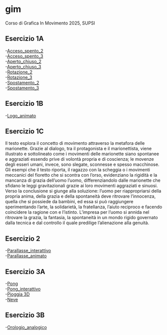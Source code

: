 # gim
Corso di Grafica In Movimento 2025, SUPSI

## Esercizio 1A
-[Acceso_spento_2](https://gretalopopolo.github.io/gim/Esercizio_1A/acceso_spento_2.html)  
-[Acceso_spento_3](https://gretalopopolo.github.io/gim/Esercizio_1A/acceso_spento_3.html)  
-[Aperto_chiuso_2](https://gretalopopolo.github.io/gim/Esercizio_1A/aperto_chiuso_2.html)  
-[Aperto_chiuso_3](https://gretalopopolo.github.io/gim/Esercizio_1A/aperto_chiuso_3.html)  
-[Rotazione_2](https://gretalopopolo.github.io/gim/Esercizio_1A/rotazione_2.html)   
-[Rotazione_3](https://gretalopopolo.github.io/gim/Esercizio_1A/rotazione_3.html)  
-[Spostamento_2](https://gretalopopolo.github.io/gim/Esercizio_1A/spostamento_2.html)  
-[Spostamento_3](https://gretalopopolo.github.io/gim/Esercizio_1A/spostamento_3.html)  

## Esercizio 1B
-[Logo_animato](https://gretalopopolo.github.io/gim/Esercizio_1B/template/index.html)

## Esercizio 1C
Il testo esplora il concetto di movimento attraverso la metafora delle marionette. Grazie al dialogo, tra il protagonista e il marionettista, viene illustrato e sottolineato come i movimenti delle marionette siano spontanee e aggraziati essendo prive di volontà propria e di coscienza; le movenze degli esseri umani, invece, sono slegate, sconnesse e spesso macchinose. Gli esempi che il testo riporta, il ragazzo con la scheggia o i movimenti meccanici del fioretto che si scontra con l’orso, evidenziano la rigidità e la mancanza di grazia dell’uomo l’uomo, differenziandolo dalle marionette che sfidano le leggi gravitazionali grazie ai loro movimenti aggraziati e sinuosi.
Verso la conclusione si giunge alla soluzione: l’uomo per riappropriarsi della propria anima, della grazia e della spontaneità deve ritrovare l’innocenza, quella che si possiede da bambini, ed essa si può raggiungere sperimentando l’arte, la solidarietà, la fratellanza, l’aiuto reciproco e facendo coincidere la ragione con e l’istinto. L’impresa per l’uomo si annida nel ritrovare la grazia, la fantasia, la spontaneità in un mondo rigido governato dalla tecnica e dal controllo il quale predilige l’alienazione alla genuità.  

## Esercizio 2
-[Parallasse_interattivo](https://gretalopopolo.github.io/gim/Esercizio_2/template/index_interattivo.html)   
-[Parallasse_animato](https://gretalopopolo.github.io/gim/Esercizio_2/template/index_animato.html) 
## Esercizio 3A    
-[Pong](https://gretalopopolo.github.io/gim/Esercizio_3A/es03_pong/index.html)   
-[Pong_interattivo](https://gretalopopolo.github.io/gim/Esercizio_3A/es03_pong_interattivo/index.html)   
-[Pioggia 3D](https://gretalopopolo.github.io/gim/Esercizio_3A/es05_pioggia_3D/index.html)   
-[Neve](https://gretalopopolo.github.io/gim/Esercizio_3A/es06_neve100/index.html)     
## Esercizio 3B  
-[Orologio_analogico](https://gretalopopolo.github.io/gim/Esercizio_3A/es08_orologio_analogico/index.html) 